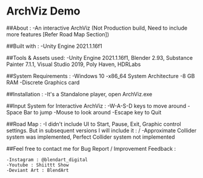 # ArchViz Demo

##About :
	-An interactive ArchViz (Not Production build, Need to include more features [Refer Road Map Section])

##Built with :
	-Unity Engine 2021.1.16f1

##Tools & Assets used:
	-Unity Engine 2021.1.16f1, Blender 2.93, Substance Painter 7.1.1, Visual Studio 2019, Poly Haven, HDRLabs

 ##System Requirements :
	-Windows 10
	-x86_64 System Architecture
	-8 GB RAM
	-Discrete Graphics card
	
##Installation :
	-It's a Standalone player, open ArchViz.exe


##Input System for Interactive ArchViz :
	-W-A-S-D keys to move around
	-Space Bar to jump
	-Mouse to look around
	-Escape key to Quit


##Road Map :
	-I didn't include UI to Start, Pause, Exit, Graphic control settings. But in subsequent versions I will include it : /
	-Approximate Collider system was implemented, Perfect Collider system not implemented


##Feel free to contact me for Bug Report / Improvement Feedback :

	-Instagram : @blendart_digital
	-Youtube : Shiittt Show
	-Deviant Art : BlendArt

